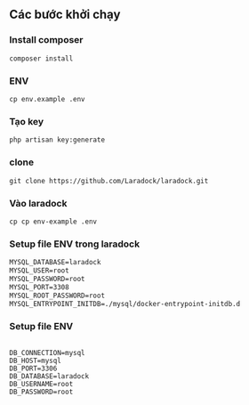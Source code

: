 ## Các bước khởi chạy
### Install composer
```composer install```
### ENV
``` cp env.example .env ```
### Tạo key
```php artisan key:generate```
### clone
``` git clone https://github.com/Laradock/laradock.git ```
### Vào laradock
``` cp cp env-example .env ```
### Setup file ENV trong laradock
``` MYSQL_VERSION=5.7
MYSQL_DATABASE=laradock
MYSQL_USER=root
MYSQL_PASSWORD=root
MYSQL_PORT=3308
MYSQL_ROOT_PASSWORD=root
MYSQL_ENTRYPOINT_INITDB=./mysql/docker-entrypoint-initdb.d
```
### Setup file ENV 
```

DB_CONNECTION=mysql
DB_HOST=mysql
DB_PORT=3306
DB_DATABASE=laradock
DB_USERNAME=root
DB_PASSWORD=root

```
